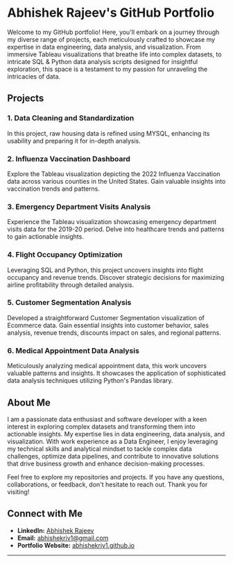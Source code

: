 # Abhishek Rajeev's GitHub Portfolio

Welcome to my GitHub portfolio! Here, you'll embark on a journey through my diverse range of projects, each meticulously crafted to showcase my expertise in data engineering, data analysis, and visualization. From immersive Tableau visualizations that breathe life into complex datasets, to intricate SQL & Python data analysis scripts designed for insightful exploration, this space is a testament to my passion for unraveling the intricacies of data. 

## Projects

### 1. **Data Cleaning and Standardization**
In this project, raw housing data is refined using MYSQL, enhancing its usability and preparing it for in-depth analysis.

### 2. **Influenza Vaccination Dashboard**
Explore the Tableau visualization depicting the 2022 Influenza Vaccination data across various counties in the United States. Gain valuable insights into vaccination trends and patterns.

### 3. **Emergency Department Visits Analysis**
Experience the Tableau visualization showcasing emergency department visits data for the 2019-20 period. Delve into healthcare trends and patterns to gain actionable insights.

### 4. **Flight Occupancy Optimization**
Leveraging SQL and Python, this project uncovers insights into flight occupancy and revenue trends. Discover strategic decisions for maximizing airline profitability through detailed analysis.

### 5. **Customer Segmentation Analysis**
Developed a straightforward Customer Segmentation visualization of Ecommerce data. Gain essential insights into customer behavior, sales analysis, revenue trends, discounts impact on sales, and regional patterns.

### 6. **Medical Appointment Data Analysis**
Meticulously analyzing medical appointment data, this work uncovers valuable patterns and insights. It showcases the application of sophisticated data analysis techniques utilizing Python's Pandas library.

## About Me

I am a passionate data enthusiast and software developer with a keen interest in exploring complex datasets and transforming them into actionable insights. My expertise lies in data engineering, data analysis, and visualization. With work experience as a Data Engineer, I enjoy leveraging my technical skills and analytical mindset to tackle complex data challenges, optimize data pipelines, and contribute to innovative solutions that drive business growth and enhance decision-making processes.

Feel free to explore my repositories and projects. If you have any questions, collaborations, or feedback, don't hesitate to reach out. Thank you for visiting!

## Connect with Me

- **LinkedIn:** [Abhishek Rajeev](https://www.linkedin.com/in/abhishekrjv)
- **Email:** abhishekrjv1@gmail.com
- **Portfolio Website:** [abhishekrjv1.github.io](https://abhishekrjv1.github.io/AbhishekRajeev.github.io/)

---
